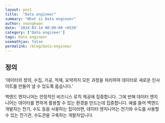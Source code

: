 ```yaml
---
layout: post
title:  "Data engineer"
summary: "What is Data engineer"
author: seunghwan
date: '2024-03-14 00:00:00 +0530'
category: ['Data engineer']
tags: Data engineer
usemathjax: false
permalink: /blog/Data-enginee/
---
```


## 정의

‘데이터의 정의, 수집, 가공, 적재, 요약까지 모든 과정을 처리하여 데이터로 새로운 인사이트를 만들어 낼 수 있도록 돕습니다.’

백엔드 엔지니어는 안정적인 비즈니스 로직 제공에 집중합니다. 그에 반해 데이터 엔지니어는 데이터를 편하게 활용할 수 있는 환경을 만드는데 집중합니다. 예를 들어 백엔드 개발자는 전기, 수도 등을 사용하는 집이라면, 데이터 엔지니어는 전기와 수도를 사용할 수 있는 전기관, 수도관을 구축하는 개발자입니다.